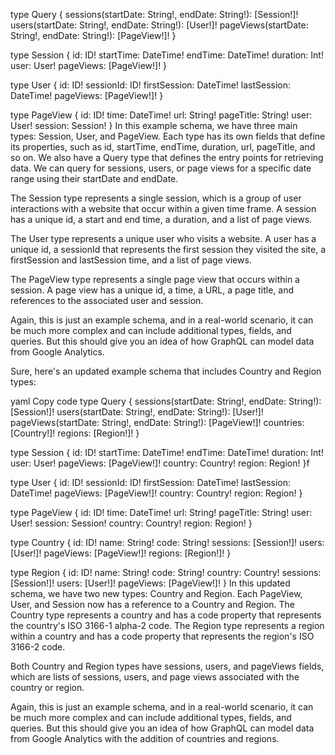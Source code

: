 type Query {
  sessions(startDate: String!, endDate: String!): [Session!]!
  users(startDate: String!, endDate: String!): [User!]!
  pageViews(startDate: String!, endDate: String!): [PageView!]!
}

type Session {
  id: ID!
  startTime: DateTime!
  endTime: DateTime!
  duration: Int!
  user: User!
  pageViews: [PageView!]!
}

type User {
  id: ID!
  sessionId: ID!
  firstSession: DateTime!
  lastSession: DateTime!
  pageViews: [PageView!]!
}

type PageView {
  id: ID!
  time: DateTime!
  url: String!
  pageTitle: String!
  user: User!
  session: Session!
}
In this example schema, we have three main types: Session, User, and PageView. Each type has its own fields that define its properties, such as id, startTime, endTime, duration, url, pageTitle, and so on. We also have a Query type that defines the entry points for retrieving data. We can query for sessions, users, or page views for a specific date range using their startDate and endDate.

The Session type represents a single session, which is a group of user interactions with a website that occur within a given time frame. A session has a unique id, a start and end time, a duration, and a list of page views.

The User type represents a unique user who visits a website. A user has a unique id, a sessionId that represents the first session they visited the site, a firstSession and lastSession time, and a list of page views.

The PageView type represents a single page view that occurs within a session. A page view has a unique id, a time, a URL, a page title, and references to the associated user and session.

Again, this is just an example schema, and in a real-world scenario, it can be much more complex and can include additional types, fields, and queries. But this should give you an idea of how GraphQL can model data from Google Analytics.


Sure, here's an updated example schema that includes Country and Region types:

yaml
Copy code
type Query {
  sessions(startDate: String!, endDate: String!): [Session!]!
  users(startDate: String!, endDate: String!): [User!]!
  pageViews(startDate: String!, endDate: String!): [PageView!]!
  countries: [Country!]!
  regions: [Region!]!
}

type Session {
  id: ID!
  startTime: DateTime!
  endTime: DateTime!
  duration: Int!
  user: User!
  pageViews: [PageView!]!
  country: Country!
  region: Region!
}f

type User {
  id: ID!
  sessionId: ID!
  firstSession: DateTime!
  lastSession: DateTime!
  pageViews: [PageView!]!
  country: Country!
  region: Region!
}

type PageView {
  id: ID!
  time: DateTime!
  url: String!
  pageTitle: String!
  user: User!
  session: Session!
  country: Country!
  region: Region!
}

type Country {
  id: ID!
  name: String!
  code: String!
  sessions: [Session!]!
  users: [User!]!
  pageViews: [PageView!]!
  regions: [Region!]!
}

type Region {
  id: ID!
  name: String!
  code: String!
  country: Country!
  sessions: [Session!]!
  users: [User!]!
  pageViews: [PageView!]!
}
In this updated schema, we have two new types: Country and Region. Each PageView, User, and Session now has a reference to a Country and Region. The Country type represents a country and has a code property that represents the country's ISO 3166-1 alpha-2 code. The Region type represents a region within a country and has a code property that represents the region's ISO 3166-2 code.

Both Country and Region types have sessions, users, and pageViews fields, which are lists of sessions, users, and page views associated with the country or region.

Again, this is just an example schema, and in a real-world scenario, it can be much more complex and can include additional types, fields, and queries. But this should give you an idea of how GraphQL can model data from Google Analytics with the addition of countries and regions.
